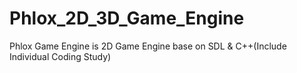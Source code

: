 # Phlox_2D_3D_Game_Engine
Phlox Game Engine is 2D Game Engine base on SDL &amp; C++(Include Individual Coding Study)








